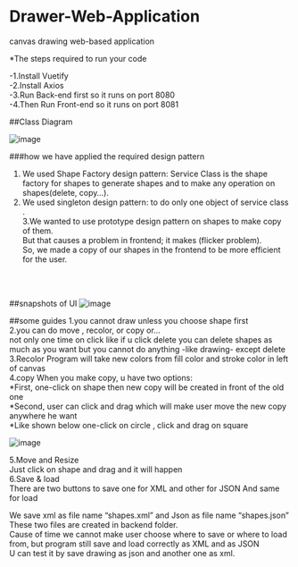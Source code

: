 # Drawer-Web-Application
canvas drawing web-based application

*The steps required to run your code

  -1.Install Vuetify<br/>
  -2.Install Axios<br/>
  -3.Run Back-end first so it runs on port 8080<br/>
  -4.Then Run Front-end so it runs on port 8081<br/>
  
  
##Class Diagram
  
![image](https://user-images.githubusercontent.com/59110598/126701316-f5cf90cc-bd9c-45b8-ae84-a2d5b87a4714.png)

###how we have applied the required design pattern

 1. We used Shape Factory design pattern: Service Class is the shape factory for shapes to generate shapes and to make any operation on shapes(delete, copy…).<br/>
 2. We used singleton design pattern: to do only one object of service class .<br/>
 3.We wanted to use prototype design pattern on shapes to make copy of them.<br/>
But that causes a problem in frontend; it makes (flicker problem).<br/>
So, we made a copy of our shapes in the frontend to be more efficient for the user.<br/>

<br/><br/>

##snapshots of UI
![image](https://user-images.githubusercontent.com/59110598/126701717-b0f55192-564e-4ca4-a87f-6b4a7e66303d.png)


##some guides
  1.you cannot draw unless you choose shape first<br/>
  2.you can do move , recolor, or copy or…<br/>
not only one time on click like if u click delete you can delete shapes as much as you want but you cannot do anything -like drawing- except delete<br/>
  3.Recolor Program will take new colors from fill color and stroke color in left of canvas<br/>
  4.copy When you make copy, u have two options:<br/>
     *First, one-click on shape then new copy will be created in front of the old one<br/>
     *Second, user can click and drag which will make user move the new copy anywhere he want<br/>
*Like shown below one-click on circle , click and drag on square<br/>

![image](https://user-images.githubusercontent.com/59110598/126701848-54cb0097-3cdc-41a1-87d9-4a6d318ac2bd.png)


  5.Move and Resize<br/>
    Just click on shape and drag and it will happen<br/>
  6.Save & load<br/>
    There are two buttons to save one for XML and other for JSON And same for load<br/>
  
  We save xml as file name “shapes.xml” and Json as file name “shapes.json”<br/>
  These two files are created in backend folder.<br/>
  Cause of time we cannot make user choose where to save or where to load from, but program still save and load correctly as XML and as JSON<br/>
  U can test it by save drawing as json and another one as xml.<br/>
